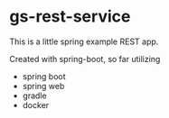 # gs-rest-service

This is a little spring example REST app.

Created with spring-boot, so far utilizing

* spring boot
* spring web
* gradle
* docker